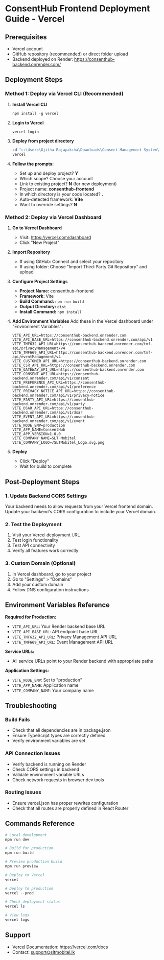 # ConsentHub Frontend Deployment Guide - Vercel

## Prerequisites
- Vercel account
- GitHub repository (recommended) or direct folder upload
- Backend deployed on Render: https://consenthub-backend.onrender.com/

## Deployment Steps

### Method 1: Deploy via Vercel CLI (Recommended)

1. **Install Vercel CLI**
   ```powershell
   npm install -g vercel
   ```

2. **Login to Vercel**
   ```powershell
   vercel login
   ```

3. **Deploy from project directory**
   ```powershell
   cd "c:\Users\Ojitha Rajapaksha\Downloads\Consent Management System\project"
   vercel
   ```

4. **Follow the prompts:**
   - Set up and deploy project? **Y**
   - Which scope? Choose your account
   - Link to existing project? **N** (for new deployment)
   - Project name: **consenthub-frontend**
   - In which directory is your code located? **.**
   - Auto-detected framework: **Vite**
   - Want to override settings? **N**

### Method 2: Deploy via Vercel Dashboard

1. **Go to Vercel Dashboard**
   - Visit: https://vercel.com/dashboard
   - Click "New Project"

2. **Import Repository**
   - If using GitHub: Connect and select your repository
   - If using folder: Choose "Import Third-Party Git Repository" and upload

3. **Configure Project Settings**
   - **Project Name:** consenthub-frontend
   - **Framework:** Vite
   - **Build Command:** `npm run build`
   - **Output Directory:** `dist`
   - **Install Command:** `npm install`

4. **Add Environment Variables**
   Add these in the Vercel dashboard under "Environment Variables":
   
   ```
   VITE_API_URL=https://consenthub-backend.onrender.com
   VITE_API_BASE_URL=https://consenthub-backend.onrender.com/api/v1
   VITE_TMF632_API_URL=https://consenthub-backend.onrender.com/tmf-api/privacyManagement/v4
   VITE_TMF669_API_URL=https://consenthub-backend.onrender.com/tmf-api/eventManagement/v4
   VITE_CUSTOMER_API_URL=https://consenthub-backend.onrender.com
   VITE_CSR_API_URL=https://consenthub-backend.onrender.com
   VITE_GATEWAY_API_URL=https://consenthub-backend.onrender.com
   VITE_CONSENT_API_URL=https://consenthub-backend.onrender.com/api/v1/consent
   VITE_PREFERENCE_API_URL=https://consenthub-backend.onrender.com/api/v1/preference
   VITE_PRIVACY_NOTICE_API_URL=https://consenthub-backend.onrender.com/api/v1/privacy-notice
   VITE_PARTY_API_URL=https://consenthub-backend.onrender.com/api/v1/party
   VITE_DSAR_API_URL=https://consenthub-backend.onrender.com/api/v1/dsar
   VITE_EVENT_API_URL=https://consenthub-backend.onrender.com/api/v1/event
   VITE_NODE_ENV=production
   VITE_APP_NAME=ConsentHub
   VITE_APP_VERSION=1.0.0
   VITE_COMPANY_NAME=SLT Mobitel
   VITE_COMPANY_LOGO=/SLTMobitel_Logo.svg.png
   ```

5. **Deploy**
   - Click "Deploy"
   - Wait for build to complete

## Post-Deployment Steps

### 1. Update Backend CORS Settings
Your backend needs to allow requests from your Vercel frontend domain. Update your backend's CORS configuration to include your Vercel domain.

### 2. Test the Deployment
1. Visit your Vercel deployment URL
2. Test login functionality
3. Test API connectivity
4. Verify all features work correctly

### 3. Custom Domain (Optional)
1. In Vercel dashboard, go to your project
2. Go to "Settings" > "Domains"
3. Add your custom domain
4. Follow DNS configuration instructions

## Environment Variables Reference

**Required for Production:**
- `VITE_API_URL`: Your Render backend base URL
- `VITE_API_BASE_URL`: API endpoint base URL
- `VITE_TMF632_API_URL`: Privacy Management API URL
- `VITE_TMF669_API_URL`: Event Management API URL

**Service URLs:**
- All service URLs point to your Render backend with appropriate paths

**Application Settings:**
- `VITE_NODE_ENV`: Set to "production"
- `VITE_APP_NAME`: Application name
- `VITE_COMPANY_NAME`: Your company name

## Troubleshooting

### Build Fails
- Check that all dependencies are in package.json
- Ensure TypeScript types are correctly defined
- Verify environment variables are set

### API Connection Issues
- Verify backend is running on Render
- Check CORS settings in backend
- Validate environment variable URLs
- Check network requests in browser dev tools

### Routing Issues
- Ensure vercel.json has proper rewrites configuration
- Check that all routes are properly defined in React Router

## Commands Reference

```powershell
# Local development
npm run dev

# Build for production
npm run build

# Preview production build
npm run preview

# Deploy to Vercel
vercel

# Deploy to production
vercel --prod

# Check deployment status
vercel ls

# View logs
vercel logs
```

## Support
- Vercel Documentation: https://vercel.com/docs
- Contact: support@sltmobitel.lk
